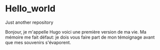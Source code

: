 # Hello_world
Just another repository

Bonjour, je m'appelle Hugo voici une première version de ma vie. Ma mémoire me fait défaut: je dois vous faire part de mon témoignage avant que mes souvenirs s'évaporent.

